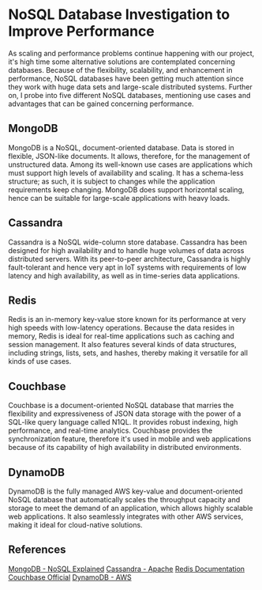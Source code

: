 # NoSQL Database Investigation to Improve Performance
As scaling and performance problems continue happening with our project, it's high time some alternative solutions are contemplated concerning databases. Because of the flexibility, scalability, and enhancement in performance, NoSQL databases have been getting much attention since they work with huge data sets and large-scale distributed systems. Further on, I probe into five different NoSQL databases, mentioning use cases and advantages that can be gained concerning performance.

## MongoDB
MongoDB is a NoSQL, document-oriented database. Data is stored in flexible, JSON-like documents. It allows, therefore, for the management of unstructured data. Among its well-known use cases are applications which must support high levels of availability and scaling. It has a schema-less structure; as such, it is subject to changes while the application requirements keep changing. MongoDB does support horizontal scaling, hence can be suitable for large-scale applications with heavy loads.

## Cassandra
Cassandra is a NoSQL wide-column store database. Cassandra has been designed for high availability and to handle huge volumes of data across distributed servers. With its peer-to-peer architecture, Cassandra is highly fault-tolerant and hence very apt in IoT systems with requirements of low latency and high availability, as well as in time-series data applications.

## Redis
Redis is an in-memory key-value store known for its performance at very high speeds with low-latency operations. Because the data resides in memory, Redis is ideal for real-time applications such as caching and session management. It also features several kinds of data structures, including strings, lists, sets, and hashes, thereby making it versatile for all kinds of use cases.

## Couchbase
Couchbase is a document-oriented NoSQL database that marries the flexibility and expressiveness of JSON data storage with the power of a SQL-like query language called N1QL. It provides robust indexing, high performance, and real-time analytics. Couchbase provides the synchronization feature, therefore it's used in mobile and web applications because of its capability of high availability in distributed environments. 

## DynamoDB
DynamoDB is the fully managed AWS key-value and document-oriented NoSQL database that automatically scales the throughput capacity and storage to meet the demand of an application, which allows highly scalable web applications. It also seamlessly integrates with other AWS services, making it ideal for cloud-native solutions.

## References
[MongoDB - NoSQL Explained](https://www.mongodb.com/resources/basics/databases/nosql-explained)
[Cassandra - Apache](https://cassandra.apache.org/_/index.html)
[Redis Documentation](https://redis.io/docs/latest/operate/rc/)
[Couchbase Official](https://www.couchbase.com/)
[DynamoDB - AWS](https://aws.amazon.com/dynamodb/)